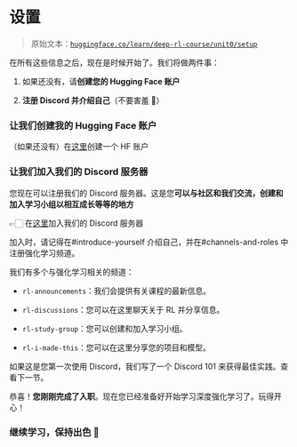 # 设置

> 原始文本：[`huggingface.co/learn/deep-rl-course/unit0/setup`](https://huggingface.co/learn/deep-rl-course/unit0/setup)

在所有这些信息之后，现在是时候开始了。我们将做两件事：

1.  如果还没有，请**创建您的 Hugging Face 账户**

1.  **注册 Discord 并介绍自己**（不要害羞 🤗）

### 让我们创建我的 Hugging Face 账户

（如果还没有）在[这里](https://huggingface.co/join)创建一个 HF 账户

### 让我们加入我们的 Discord 服务器

您现在可以注册我们的 Discord 服务器。这是您**可以与社区和我们交流，创建和加入学习小组以相互成长等等的地方**

👉🏻 在[这里](https://discord.gg/ydHrjt3WP5)加入我们的 Discord 服务器

加入时，请记得在#introduce-yourself 介绍自己，并在#channels-and-roles 中注册强化学习频道。

我们有多个与强化学习相关的频道：

+   `rl-announcements`：我们会提供有关课程的最新信息。

+   `rl-discussions`：您可以在这里聊天关于 RL 并分享信息。

+   `rl-study-group`：您可以创建和加入学习小组。

+   `rl-i-made-this`：您可以在这里分享您的项目和模型。

如果这是您第一次使用 Discord，我们写了一个 Discord 101 来获得最佳实践。查看下一节。

恭喜！**您刚刚完成了入职**。现在您已经准备好开始学习深度强化学习了。玩得开心！

### 继续学习，保持出色 🤗
